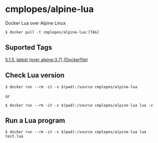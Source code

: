 # cmplopes/alpine-lua
Docker Lua over Alpine Linux

```
$ docker pull -t cmplopes/alpine-lua:[TAG]
```

## Suported Tags

[5.1.5, latest (over alpine:3.7) (Dockerfile)](https://github.com/cmplopes/alpine-lua/blob/master/5.1.5/Dockerfile)

## Check Lua version
```
$ docker run --rm -it -v $(pwd):/source cmplopes/alpine-lua
```
or
```
$ docker run --rm -it -v $(pwd):/source cmplopes/alpine-lua lua -v
```

## Run a Lua program
```
$ docker run --rm -it -v $(pwd):/source cmplopes/alpine-lua lua test.lua
```
